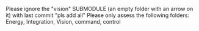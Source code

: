 Please ignore the "vision" SUBMODULE (an empty folder with an arrow on it) with last commit "pls add all"
Please only assess the following folders:
Energy, Integration, Vision, command, control
